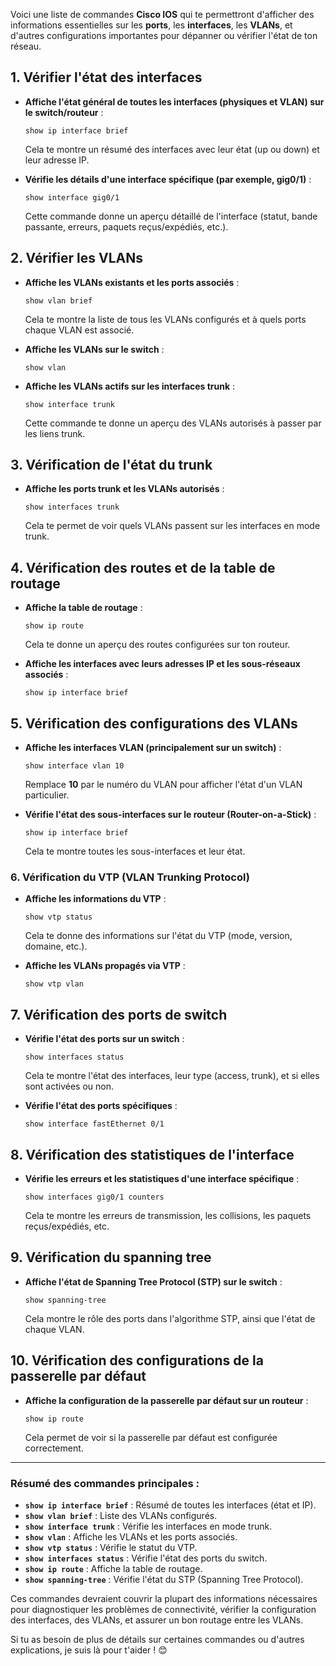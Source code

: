 
Voici une liste de commandes **Cisco IOS** qui te permettront d'afficher des informations essentielles sur les **ports**, les **interfaces**, les **VLANs**, et d'autres configurations importantes pour dépanner ou vérifier l'état de ton réseau.

## 1. **Vérifier l'état des interfaces**

- **Affiche l'état général de toutes les interfaces (physiques et VLAN) sur le switch/routeur** :
    
    ```plaintext
    show ip interface brief
    ```
    
    Cela te montre un résumé des interfaces avec leur état (up ou down) et leur adresse IP.
    
- **Vérifie les détails d'une interface spécifique (par exemple, gig0/1)** :
    
    ```plaintext
    show interface gig0/1
    ```
    
    Cette commande donne un aperçu détaillé de l'interface (statut, bande passante, erreurs, paquets reçus/expédiés, etc.).
    

## 2. **Vérifier les VLANs**

- **Affiche les VLANs existants et les ports associés** :
    
    ```plaintext
    show vlan brief
    ```
    
    Cela te montre la liste de tous les VLANs configurés et à quels ports chaque VLAN est associé.
    
- **Affiche les VLANs sur le switch** :
    
    ```plaintext
    show vlan
    ```
    
- **Affiche les VLANs actifs sur les interfaces trunk** :
    
    ```plaintext
    show interface trunk
    ```
    
    Cette commande te donne un aperçu des VLANs autorisés à passer par les liens trunk.
    

## 3. **Vérification de l'état du trunk**

- **Affiche les ports trunk et les VLANs autorisés** :
    
    ```plaintext
    show interfaces trunk
    ```
    
    Cela te permet de voir quels VLANs passent sur les interfaces en mode trunk.

## 4. **Vérification des routes et de la table de routage**

- **Affiche la table de routage** :
    
    ```plaintext
    show ip route
    ```
    
    Cela te donne un aperçu des routes configurées sur ton routeur.
    
- **Affiche les interfaces avec leurs adresses IP et les sous-réseaux associés** :
    
    ```plaintext
    show ip interface brief
    ```
    

## 5. **Vérification des configurations des VLANs**

- **Affiche les interfaces VLAN (principalement sur un switch)** :
    
    ```plaintext
    show interface vlan 10
    ```
    
    Remplace **10** par le numéro du VLAN pour afficher l'état d'un VLAN particulier.
    
- **Vérifie l'état des sous-interfaces sur le routeur (Router-on-a-Stick)** :
    
    ```plaintext
    show ip interface brief
    ```
    
    Cela te montre toutes les sous-interfaces et leur état.
    

### 6. **Vérification du VTP (VLAN Trunking Protocol)**

- **Affiche les informations du VTP** :
    
    ```plaintext
    show vtp status
    ```
    
    Cela te donne des informations sur l'état du VTP (mode, version, domaine, etc.).
    
- **Affiche les VLANs propagés via VTP** :
    
    ```plaintext
    show vtp vlan
    ```
    

## 7. **Vérification des ports de switch**

- **Vérifie l'état des ports sur un switch** :
    
    ```plaintext
    show interfaces status
    ```
    
    Cela te montre l'état des interfaces, leur type (access, trunk), et si elles sont activées ou non.
    
- **Vérifie l'état des ports spécifiques** :
    
    ```plaintext
    show interface fastEthernet 0/1
    ```
    

## 8. **Vérification des statistiques de l'interface**

- **Vérifie les erreurs et les statistiques d'une interface spécifique** :
    
    ```plaintext
    show interfaces gig0/1 counters
    ```
    
    Cela te montre les erreurs de transmission, les collisions, les paquets reçus/expédiés, etc.

## 9. **Vérification du spanning tree**

- **Affiche l'état de **Spanning Tree Protocol (STP)** sur le switch** :
    
    ```plaintext
    show spanning-tree
    ```
    
    Cela montre le rôle des ports dans l'algorithme STP, ainsi que l'état de chaque VLAN.

## 10. **Vérification des configurations de la passerelle par défaut**

- **Affiche la configuration de la passerelle par défaut sur un routeur** :
    
    ```plaintext
    show ip route
    ```
    
    Cela permet de voir si la passerelle par défaut est configurée correctement.

---

### Résumé des commandes principales :

- **`show ip interface brief`** : Résumé de toutes les interfaces (état et IP).
- **`show vlan brief`** : Liste des VLANs configurés.
- **`show interface trunk`** : Vérifie les interfaces en mode trunk.
- **`show vlan`** : Affiche les VLANs et les ports associés.
- **`show vtp status`** : Vérifie le statut du VTP.
- **`show interfaces status`** : Vérifie l'état des ports du switch.
- **`show ip route`** : Affiche la table de routage.
- **`show spanning-tree`** : Vérifie l'état du STP (Spanning Tree Protocol).

Ces commandes devraient couvrir la plupart des informations nécessaires pour diagnostiquer les problèmes de connectivité, vérifier la configuration des interfaces, des VLANs, et assurer un bon routage entre les VLANs.

Si tu as besoin de plus de détails sur certaines commandes ou d'autres explications, je suis là pour t'aider ! 😊
